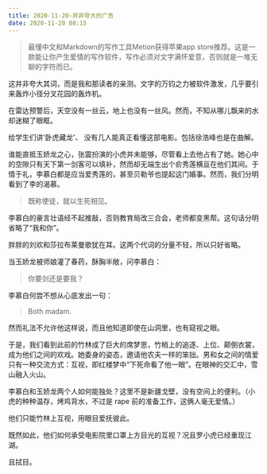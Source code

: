 ```yaml
---
title: 2020-11-20-并非夸大的广告
date: 2020-11-20 08:15
---
```

>最懂中文和Markdown的写作工具Metion获得苹果app store推荐。这是一款能让你产生爱情的写作软件，写作必须对文字满怀爱意，否则就是一堆无聊的字符而已。

这并非夸大其词，而是我和那读者的亲测。文字的万钧之力被软件激发，几乎要引来轰炸小径分叉花园的轰炸机。

在雷达预警后，天空没有一丝云，地上也没有一丝风。然而，不知从哪儿飘来的水却迷糊了眼眶。

给学生们讲'卧虎藏龙'、 没有几人能真正看懂这部电影。包括徐浩峰也是在曲解。

谁能直抵玉娇龙之心，张震扮演的小虎并未能够，尽管看上去他占有了她。她心中的空隙只有天下第一剑客可以填补，然而却无端生出个俞秀莲横亘在他们其间。于情于礼，李慕白都是应当爱秀莲的，甚至贝勒爷也提起这门婚事。然而，我们分明看到了李的渴慕。

> 既称使徒，就以生死相见。

李慕白的豪言壮语经不起推敲，否则教育局改三合会，老师都变黑帮。这句话分明省略了“我和你”。

胖胖的刘欢和莎拉布莱曼歌犹在耳。这两个代词的分量不轻，所以只好省略。

当玉娇龙被师娘灌了春药，酥胸半敞，问李慕白：

> 你要剑还是要我？

李慕白何尝不想从心底发出一句：

>  Both madam.

然而礼法不允许他这样说，而且他知道即使在山洞里，也有窥视之眼。

于是，我们看到此前的竹林成了巨大的席梦思，竹梢上的追逐、上位、颠倒衣裳，成为他们之间的欢戏。她委身的姿态，邀请他农夫一样的笨拙。男和女之间的情爱只有一种交流方式：互视，即红楼梦中“下死命看了他一眼”。在眼神的交汇中，雪山融入火山。

李慕白和玉娇龙两个人如何能独处？这里不是新疆戈壁，没有空间上的便利。（小虎的种种温存，烤鸡背水，不过是 rape 前的准备工作，这俩人毫无爱情。）

他们只能竹林上互视，用眼目爱抚彼此。

既然如此，他们如何承受电影院里口罩上方目光的互视？况且罗小虎已经重现江湖。

且拭目。





